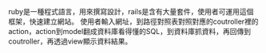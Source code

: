 ruby是一種程式語言，用來撰寫設計，rails是含有大量套件，使用者可運用這個框架，快速建立網站。
使用者輸入網址，到路徑對照表對照對應的coutroller裡的action，action到model翻成資料庫看得懂的SQL，到資料庫抓資料，再回傳到coutroller，再透過view顯示資料結果。
